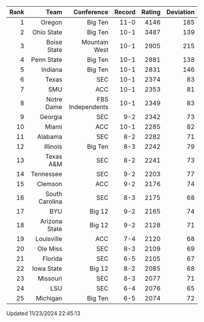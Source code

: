 | Rank  | Team                 | Conference           | Record   | Rating | Deviation |
| ---:  | ---:                 | ---:                 | ---:     | ---:   | ---:      |
| 1     | Oregon               | Big Ten              | 11-0     | 4146   | 185       |
| 2     | Ohio State           | Big Ten              | 10-1     | 3487   | 139       |
| 3     | Boise State          | Mountain West        | 10-1     | 2905   | 215       |
| 4     | Penn State           | Big Ten              | 10-1     | 2881   | 138       |
| 5     | Indiana              | Big Ten              | 10-1     | 2831   | 146       |
| 6     | Texas                | SEC                  | 10-1     | 2374   | 83        |
| 7     | SMU                  | ACC                  | 10-1     | 2353   | 81        |
| 8     | Notre Dame           | FBS Independents     | 10-1     | 2349   | 83        |
| 9     | Georgia              | SEC                  | 9-2      | 2342   | 73        |
| 10    | Miami                | ACC                  | 10-1     | 2285   | 82        |
| 11    | Alabama              | SEC                  | 8-2      | 2282   | 71        |
| 12    | Illinois             | Big Ten              | 8-3      | 2242   | 79        |
| 13    | Texas A&M            | SEC                  | 8-2      | 2241   | 73        |
| 14    | Tennessee            | SEC                  | 9-2      | 2203   | 77        |
| 15    | Clemson              | ACC                  | 9-2      | 2176   | 74        |
| 16    | South Carolina       | SEC                  | 8-3      | 2175   | 68        |
| 17    | BYU                  | Big 12               | 9-2      | 2165   | 74        |
| 18    | Arizona State        | Big 12               | 9-2      | 2128   | 71        |
| 19    | Louisville           | ACC                  | 7-4      | 2120   | 68        |
| 20    | Ole Miss             | SEC                  | 8-3      | 2109   | 69        |
| 21    | Florida              | SEC                  | 6-5      | 2105   | 67        |
| 22    | Iowa State           | Big 12               | 8-2      | 2085   | 68        |
| 23    | Missouri             | SEC                  | 8-3      | 2077   | 71        |
| 24    | LSU                  | SEC                  | 6-4      | 2076   | 65        |
| 25    | Michigan             | Big Ten              | 6-5      | 2074   | 72        |

Updated 11/23/2024 22:45:13
